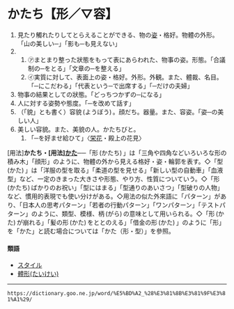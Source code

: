 # かたち【形／▽容】

1. 見たり觸れたりしてとらえることができる、物の[姿](すがた（姿）)・格好。物體の外形。「山の美しい─」「影も─も見えない」
2.     
    1.  ㋐まとまり整った狀態をもって表にあらわれた、物事の姿。形態。「合議制の─をとる」「文章の─を整える」
    2.  ㋑実質に対して、表面上の姿・格好。外形。外観。また、體裁、名目。「─にこだわる」「代表という─で出席する」「─だけの夫婦」
3. 物事の結果としての狀態。「どっちつかずの─になる」
4. 人に対する姿勢や態度。「─を改めて話す」
5. （「貌」とも書く）容貌 (ようぼう) 。顔だち。器量。また、容姿。「姿─の美しい人」
6. 美しい容貌。また、美貌の人。かたちびと。    
    1.  「─を好ませ給ひて」〈[栄花](https://dictionary.goo.ne.jp/word/%E6%A0%84%E8%8A%B1%E7%89%A9%E8%AA%9E/#jn-21928)・殿上の花見〉
        

\[用法\]**かたち・\[用法\][かた](https://dictionary.goo.ne.jp/word/%E5%BD%A2_%28%E3%81%8B%E3%81%9F%29/#jn-41603)**──「形 (かたち) 」は「三角や四角などいろいろな形の積み木」「顔形」のように、物體の外から見える格好・姿・輪郭を表す。◇「型 (かた) 」は「洋服の型を取る」「柔道の型を見せる」「新しい型の自動車」「血液型」など、一定のきまった大きさや形態、やり方、性質についていう。◇「形 (かたち) ばかりのお祝い」「型にはまる」「型通りのあいさつ」「型破りの人物」など、慣用的表現でも使い分けがある。◇用法の似た外來語に「パターン」があり、「日本人の思考パターン」「若者の行動パターン」「ワンパターン」「テストパターン」のように、類型、模様、柄 (がら) の意味として用いられる。◇「形 (かた) が崩れる」「髪の形 (かた) をととのえる」「借金の形 (かた) 」のように「形」を「かた」と読む場合については「かた（形・型）」を參照。

#### 類語

-   [スタイル](https://dictionary.goo.ne.jp/word/%E3%82%B9%E3%82%BF%E3%82%A4%E3%83%AB/#jn-118595)
-   [體形(たいけい)](https://dictionary.goo.ne.jp/word/%E4%BD%93%E5%BD%A2/#jn-132946)

---
`https://dictionary.goo.ne.jp/word/%E5%BD%A2_%28%E3%81%8B%E3%81%9F%E3%81%A1%29/`
